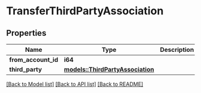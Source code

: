 # TransferThirdPartyAssociation

## Properties

Name | Type | Description | Notes
------------ | ------------- | ------------- | -------------
**from_account_id** | **i64** |  | 
**third_party** | [**models::ThirdPartyAssociation**](ThirdPartyAssociation.md) |  | 

[[Back to Model list]](../README.md#documentation-for-models) [[Back to API list]](../README.md#documentation-for-api-endpoints) [[Back to README]](../README.md)


